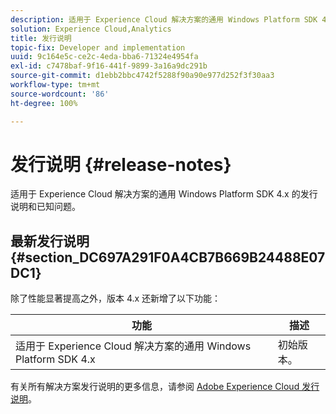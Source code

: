 ```yaml
---
description: 适用于 Experience Cloud 解决方案的通用 Windows Platform SDK 4.x 的发行说明和已知问题。
solution: Experience Cloud,Analytics
title: 发行说明
topic-fix: Developer and implementation
uuid: 9c164e5c-ce2c-4eda-bba6-71324e4954fa
exl-id: c7478baf-9f16-441f-9899-3a16a9dc291b
source-git-commit: d1ebb2bbc4742f5288f90a90e977d252f3f30aa3
workflow-type: tm+mt
source-wordcount: '86'
ht-degree: 100%

---
```


# 发行说明 {#release-notes}

适用于 Experience Cloud 解决方案的通用 Windows Platform SDK 4.x 的发行说明和已知问题。

## 最新发行说明 {#section_DC697A291F0A4CB7B669B24488E07DC1}

除了性能显著提高之外，版本 4.x 还新增了以下功能：

| 功能 | 描述 |
|--- |--- |
| 适用于 Experience Cloud 解决方案的通用 Windows Platform SDK 4.x | 初始版本。 |

有关所有解决方案发行说明的更多信息，请参阅 [Adobe Experience Cloud 发行说明](https://experienceleague.adobe.com/docs/release-notes/experience-cloud/current.html?lang=zh-Hans)。

